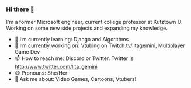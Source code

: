 ### Hi there 👋

I'm a former Microsoft engineer, current college professor at Kutztown U. Working on some new side projects and expanding my knowledge.


- 🌱 I’m currently learning: Django and Algorithms
- 🔭 I’m currently working on: Vtubing on Twitch.tv/litagemini, Multiplayer Game Dev
- 📫 How to reach me: Discord or Twitter. Twitter is http://www.twitter.com/lita_gemini  
- 😄 Pronouns: She/Her  
- 💬 Ask me about: Video Games, Cartoons, Vtubers!


<!--
**AJLange/AJLange** is a ✨ _special_ ✨ repository because its `README.md` (this file) appears on your GitHub profile.

Here are some ideas to get you started:

- 
- 🌱 I’m currently learning ...
- 👯 I’m looking to collaborate on ...
- 🤔 I’m looking for help with ...
- 💬 Ask me about ...

-  ...
- ⚡ Fun fact: ...
-->
